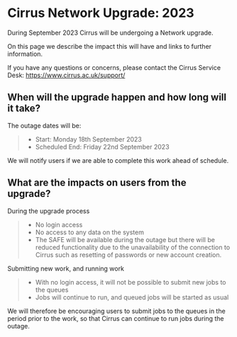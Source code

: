# Cirrus Network Upgrade: 2023

During September 2023 Cirrus will be undergoing a Network upgrade.

On this page we describe the impact this will have and links to further
information.

If you have any questions or concerns, please contact the Cirrus Service
Desk: <https://www.cirrus.ac.uk/support/>

## When will the upgrade happen and how long will it take?

The outage dates will be:

> -   Start: Monday 18th September 2023
> -   Scheduled End: Friday 22nd September 2023

We will notify users if we are able to complete this work ahead of
schedule.

## What are the impacts on users from the upgrade?

During the upgrade process

> -   No login access
> -   No access to any data on the system
> -   The SAFE will be available during the outage but there will be
>     reduced functionality due to the unavailability of the connection
>     to Cirrus such as resetting of passwords or new account creation.

Submitting new work, and running work

> -   With no login access, it will not be possible to submit new jobs
>     to the queues
> -   Jobs will continue to run, and queued jobs will be started as
>     usual

We will therefore be encouraging users to submit jobs to the queues in
the period prior to the work, so that Cirrus can continue to run jobs
during the outage.

